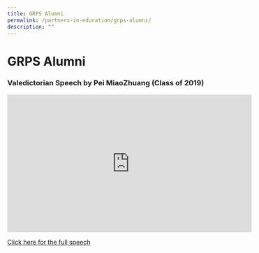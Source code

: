 ```yaml
---
title: GRPS Alumni
permalink: /partners-in-education/grps-alumni/
description: ""
---
```

# GRPS Alumni
### Valedictorian Speech by Pei MiaoZhuang (Class of 2019)

<iframe width="560" height="315" src="https://www.youtube.com/embed/pF9zvHxKoK0" title="YouTube video player" frameborder="0" allow="accelerometer; autoplay; clipboard-write; encrypted-media; gyroscope; picture-in-picture" allowfullscreen></iframe>


<a href="/files/Partners%20in%20Education/Valedictorian%20Speech%20-%20MiaoZhuang%20-%20Class%20of%202019.pdf" target="_blank">Click here for the full speech</a>

